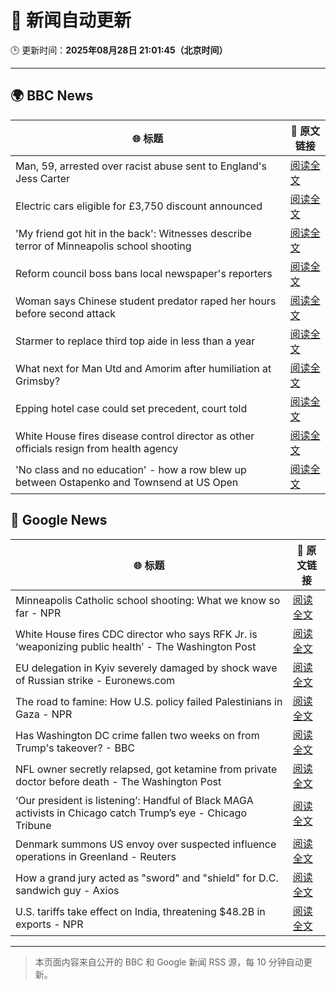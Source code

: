 # 🧠 新闻自动更新

🕒 更新时间：**2025年08月28日 21:01:45（北京时间）**

---

## 🌍 BBC News

| 🌐 标题 | 🔗 原文链接 |
|--------|-------------|
| Man, 59, arrested over racist abuse sent to England's Jess Carter | [阅读全文](https://www.bbc.com/news/articles/c07plxg1vl3o?at_medium=RSS&at_campaign=rss) |
| Electric cars eligible for £3,750 discount announced | [阅读全文](https://www.bbc.com/news/articles/cvgvywyev1do?at_medium=RSS&at_campaign=rss) |
| 'My friend got hit in the back': Witnesses describe terror of Minneapolis school shooting | [阅读全文](https://www.bbc.com/news/articles/cev2w1elx7wo?at_medium=RSS&at_campaign=rss) |
| Reform council boss bans local newspaper's reporters | [阅读全文](https://www.bbc.com/news/articles/cger45p0lv0o?at_medium=RSS&at_campaign=rss) |
| Woman says Chinese student predator raped her hours before second attack | [阅读全文](https://www.bbc.com/news/articles/c79l4z3v3p3o?at_medium=RSS&at_campaign=rss) |
| Starmer to replace third top aide in less than a year | [阅读全文](https://www.bbc.com/news/articles/czr6zmd5d0ro?at_medium=RSS&at_campaign=rss) |
| What next for Man Utd and Amorim after humiliation at Grimsby? | [阅读全文](https://www.bbc.com/sport/football/articles/cnv7lz9nlq5o?at_medium=RSS&at_campaign=rss) |
| Epping hotel case could set precedent, court told | [阅读全文](https://www.bbc.com/news/articles/cpqv01lxvyro?at_medium=RSS&at_campaign=rss) |
| White House fires disease control director as other officials resign from health agency | [阅读全文](https://www.bbc.com/news/articles/cwy3zjxy3dwo?at_medium=RSS&at_campaign=rss) |
| 'No class and no education' - how a row blew up between Ostapenko and Townsend at US Open | [阅读全文](https://www.bbc.com/sport/tennis/articles/c87ev17en4yo?at_medium=RSS&at_campaign=rss) |

## 📰 Google News

| 🌐 标题 | 🔗 原文链接 |
|--------|-------------|
| Minneapolis Catholic school shooting: What we know so far - NPR | [阅读全文](https://news.google.com/rss/articles/CBMilwFBVV95cUxNUE5jVFhSTE8tQWJHNF9aNXRjTEJFSUhqMThUU21GUmlId19mRnVJUUI3R3dubTBjajkwM256SGNGbWc2UWtwN2h5WTFSVVRiYWg4UzRoLV9DcUJoZHN2bWJxMUYzaHUxdW40d0I5WXB1NkJLQTI5eC13RGpoeTNxYzdxaTJSNE1ucGJPaDg4Q09hTGh4ejFB?oc=5) |
| White House fires CDC director who says RFK Jr. is ‘weaponizing public health’ - The Washington Post | [阅读全文](https://news.google.com/rss/articles/CBMiiwFBVV95cUxQOEpkdkw4QWxqWHJJV0hHU0o3eTkzSnozVVJGcnZtTUFuSm1PYWw0ekZqYmp1REU2b25UZ2dRVlhJSEdTaEt4dkIzX2Rfb2xZV1E2X2o2S2IwNTZKV0JUWEtDMV8zQWFiOWpfWnJfWnpvZTBEYWdWUW1HeThhZGFhNEswbWg1LVNlb0Vz?oc=5) |
| EU delegation in Kyiv severely damaged by shock wave of Russian strike - Euronews.com | [阅读全文](https://news.google.com/rss/articles/CBMitwFBVV95cUxQMWR6Q182UUptRmk3NkgyWDVjaXhjRk54Slp3Wm5xN19KdlFGVHJHbDhyX2xQSzl4Q0ZtYnlvSGl2eTF2SGtic0ZTRHFNM3dmaG9XZHJVdDhZM3FiZUNRV0c3S2JmZlJZU3h5ZkcwZW96REF0MzhKZHZqNHlXVlh3OXNyQXowb2NMM1NrVDB2aHhZLXNEQmxMWVVGbXgya3lrYTZKVk9reGwzRkk0R3k3cXpNYmpHWjA?oc=5) |
| The road to famine: How U.S. policy failed Palestinians in Gaza - NPR | [阅读全文](https://news.google.com/rss/articles/CBMieEFVX3lxTE83WmpFWEtTTWpGNXpKeXNYTjRzUENjT0xqVlBqbnhHT1lWY3VBSFFmQnpzTmw0b2NXU1lhd05xa0d0WF9yLTQ5STEtdUNTWDZPMWppVkZ2cHpXY2VNRHpiUzNhU3FNRV9jY3VjZjdIOEItTXY2TTRhSg?oc=5) |
| Has Washington DC crime fallen two weeks on from Trump's takeover? - BBC | [阅读全文](https://news.google.com/rss/articles/CBMiWkFVX3lxTFBZbnM3UWhua2VMcWNKSmNtekZpOGdudHdETE5jZ1ZPd244NThQZFVwemdjQXozeUtTelhRMnplcE12eko2Q1Q0NklWWWo4cEVBQU9SZGZWUzNpd9IBX0FVX3lxTE1NNEJOQ3dqOTBPMVA5UGk4QVBqTFFmeWRIcWNyajlrdG1aa3VlamR5dTRTWDZoZEUzV2N3NktvV0JMLVJ2RG5GcjM2R25BazQtdVRLRkJMZ0VfZlBPVVJJ?oc=5) |
| NFL owner secretly relapsed, got ketamine from private doctor before death - The Washington Post | [阅读全文](https://news.google.com/rss/articles/CBMiiAFBVV95cUxNR3ViZ1k4ZmV0R1M0NnYxRHROYWZyTmRHZWlqdUU1am5seTNjaWRPbjZNTVlEZFk5TWtUT3lBaUptNlVjVTd4TlgwZGVWX0pqUmp6ajVJMlAxaXRoMmVQdkhZMW5CQy1DOTVQdHB2VERrSjZocGZuYjUxNlNORmktVnhoV25HR0tU?oc=5) |
| ‘Our president is listening’: Handful of Black MAGA activists in Chicago catch Trump’s eye - Chicago Tribune | [阅读全文](https://news.google.com/rss/articles/CBMikgFBVV95cUxQY0EtOE1ka0dydkVnXzNxRlRNdTZOM09ITnBLMWFTUjN5TTRTMHNZYVRra3RCVGsyRXR3MWtKNy1NSE8yclJkMGNYajJUN2cwb21mNFVHLTdrWTVnT1ZpZ2FfVkZob2pNNEFlM2Q2VDVUWU9xUzhseEptVl9NWnkzR0d4WW5wcVhtbTdWNXAtd0p3dw?oc=5) |
| Denmark summons US envoy over suspected influence operations in Greenland - Reuters | [阅读全文](https://news.google.com/rss/articles/CBMiuwFBVV95cUxQWWM0WWlvdkNRRS1WZzU2bVNEN3FyVjI5VWNvdTBwS1VFcEpGTGE2dEctcGNKWU9QZF9GZlhlZXp0M25xcjNJdnhWY1lZSXowOGRRdEoyRVFxNG45SlQ1WHZTSEVYOGpaOEpsYUZqbmtlS0V5WVJNeUJaX0RJcHE0bE9mNFFoWUhSRVpsRzVjMDd0SDNXMzBiUmsyUEpxUzB4aTg2M05SaVllcXl6cVNUdFRYa2d2N2gydWNB?oc=5) |
| How a grand jury acted as "sword" and "shield" for D.C. sandwich guy - Axios | [阅读全文](https://news.google.com/rss/articles/CBMigwFBVV95cUxQTGtrdFpSb3VyallNVlNIXzltV3JMNzMwM0dkOTd4Wk8zRzJ2cElYMFFjMEZIUjZfcVlFcWtZeFJQYWV5SXJoZV8tRV9iMkVDRGhiMGxXZ1pxRW5LeFZQcnlqdUNvd2w1RHlWc0tpeVkxa0p3NTV3ZUxlbWE2TlBnMUJ0bw?oc=5) |
| U.S. tariffs take effect on India, threatening $48.2B in exports - NPR | [阅读全文](https://news.google.com/rss/articles/CBMihwFBVV95cUxQZ052RnFBRU15WG0wSWctS3JiVXBLNmZSRkN5QktUSHVNRmhYS1g0NmVqS2FPcjlyX2dMSVUwalJnM2h5ZkJfQkphcGtYUFJzcmFTSkFfeU9hSnNQc3RjMDNRbGRZZVU3ZTR4VVVLV25DNzJMaWZfbXpHU05BaDA0MEFyN25jY0U?oc=5) |

---
> 本页面内容来自公开的 BBC 和 Google 新闻 RSS 源，每 10 分钟自动更新。